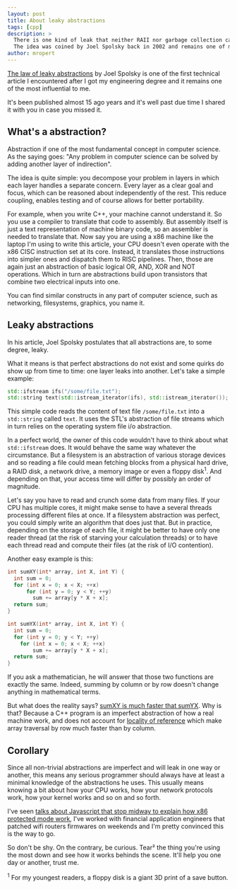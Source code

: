 ```yaml
---
layout: post
title: About leaky abstractions
tags: [cpp]
description: >
  There is one kind of leak that neither RAII nor garbage collection can fix, it's abstraction leaks.
  The idea was coined by Joel Spolsky back in 2002 and remains one of my favourite computer science article.
author: mropert
---
```


[The law of leaky abstractions](https://www.joelonsoftware.com/2002/11/11/the-law-of-leaky-abstractions/)
by Joel Spolsky is one of the first technical article I encountered after I got my engineering degree
and it remains one of the most influential to me.

It's been published almost 15 ago years and it's well past due time I shared it with you in case you missed it.

## What's a abstraction?

Abstraction if one of the most fundamental concept in computer science.
As the saying goes: "Any problem in computer science can be solved by adding another layer of indirection".

The idea is quite simple: you decompose your problem in layers in which each layer handles a separate concern.
Every layer as a clear goal and focus, which can be reasoned about independently of the rest.
This reduce coupling, enables testing and of course allows for better portability.

For example, when you write C++, your machine cannot understand it. So you use a compiler to translate that code
to assembly. But assembly itself is just a text representation of machine binary code, so an assembler is needed
to translate that. Now say you are using a x86 machine like the laptop I'm using to write this article,
your CPU doesn't even operate with the x86 CISC instruction set at its core. Instead, it translates those
instructions into simpler ones and dispatch them to RISC pipelines. Then, those are again just an abstraction
of basic logical OR, AND, XOR and NOT operations. Which in turn are abstractions build upon transistors
that combine two electrical inputs into one.

You can find similar constructs in any part of computer science, such as networking, filesystems, graphics, you name it.

## Leaky abstractions

In his article, Joel Spolsky postulates that all abstractions are, to some degree, leaky.

What it means is that perfect abstractions do not exist and some quirks do show up from time to time: one layer leaks
into another. Let's take a simple example:

```cpp
std::ifstream ifs("/some/file.txt");
std::string text(std::istream_iterator(ifs), std::istream_iterator());
```

This simple code reads the content of text file `/some/file.txt` into a `std::string` called `text`. It uses the
STL's abstraction of file streams which in turn relies on the operating system file i/o abstraction.

In a perfect world, the owner of this code wouldn't have to think about what `std::ifstream` does. It would behave
the same way whatever the circumstance. But a filesystem is an abstraction of various storage devices and so
reading a file could mean fetching blocks from a physical hard drive, a RAID disk, a network drive, a memory image
or even a floppy disk<sup>1</sup>. And depending on that, your access time will differ by possibly an order of magnitude.

Let's say you have to read and crunch some data from many files. If your CPU has multiple cores, it might make sense
to have a several threads processing different files at once. If a filesystem abstraction was perfect, you could
simply write an algorithm that does just that. But in practice, depending on the storage of each file, it might be
better to have only one reader thread (at the risk of starving your calculation threads) or to have each thread
read and compute their files (at the risk of I/O contention).

Another easy example is this:

```cpp
int sumXY(int* array, int X, int Y) {
  int sum = 0;
  for (int x = 0; x < X; ++x)
      for (int y = 0; y < Y; ++y)
        sum += array[y * X + x];
  return sum;
}

int sumYX(int* array, int X, int Y) {
  int sum = 0;
  for (int y = 0; y < Y; ++y)
    for (int x = 0; x < X; ++x)
        sum += array[y * X + x];
  return sum;
}
```

If you ask a mathematician, he will answer that those two functions are exactly the same.
Indeed, summing by column or by row doesn't change anything in mathematical terms.

But what does the reality says? [sumXY is much faster that sumYX](http://quick-bench.com/BAinb6PP8QaQAnrgbvbBdswLFjs).
Why is that? Because a C++ program is an imperfect abstraction of how a real machine work, and does not account
for [locality of reference](https://en.wikipedia.org/wiki/Locality_of_reference) which make array traversal
by row much faster than by column.

## Corollary

Since all non-trivial abstractions are imperfect and will leak in one way or another, this means any serious programmer
should always have at least a minimal knowledge of the abstractions he uses. This usually means knowing a bit about how
your CPU works, how your network protocols work, how your kernel works and so on and so forth.

I've seen [talks about Javascript that stop midway to explain how x86 protected mode work](https://www.destroyallsoftware.com/talks/the-birth-and-death-of-javascript),
I've worked with financial application engineers that patched wifi routers firmwares on weekends and I'm pretty convinced
this is the way to go.

So don't be shy. On the contrary, be curious. Tear² the thing you're using the most down and see
how it works behinds the scene. It'll help you one day or another, trust me.

<sup>1</sup> For my youngest readers, a floppy disk is a giant 3D print of a save button.
